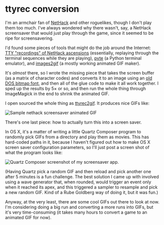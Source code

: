 # ttyrec conversion

I'm an armchair fan of [NetHack](http://www.nethack.org) and other roguelikes, though I don't play them too much.
I've always wondered why there wasn't, say, a NetHack screensaver that would just play through the game, since it seemed to be ripe for screensavering.

I'd found some pieces of tools that might do the job around the Internet: [TTY "recordings" of NetHack ascensions](http://nethack.wikia.com/wiki/Notable_ascensions) (essentially, replaying through the terminal sequences while they are playing), [pyte](https://github.com/selectel/pyte) (a Python terminal emulator), and [images2gif](https://pypi.python.org/pypi/images2gif) (a mostly working animated GIF maker).

It's *almost* there, so I wrote the missing piece that takes the screen buffer (as a matrix of character codes) and converts it to an image using an [old  DOS bitmap font](http://en.wikipedia.org/wiki/Code_page_437#mediaviewer/File:Codepage-437.png), and then all of the glue code to make it all work together.
I sped up the results by 5&times; or so, and then run the whole thing through ImageMagick in the end to shrink the animated GIF.

I open sourced the whole thing as [ttyrec2gif](https://github.com/swenson/ttyrec2gif). It produces nice GIFs like:

<img src="images/out00001.gif" alt="Sample nethack screensaver animated GIF" />

There's one last piece: how to actually turn this into a screen saver.

In OS X, it's a matter of writing a little Quartz Composer program to randomly pick GIFs from a directory and play them as movies. This has hard-coded paths in it, because I haven't figured out how to make OS X screen saver configuration parameters, so I'll just post a screen shot of what the program looks like:

<img src="images/nethack-screensaver_-_Editor_2014-10-19_11-38-46.png" alt="Quartz Composer screenshot of my screensaver app."/>

(Having Quartz pick a random GIF and then reload and pick another one after 5 minutes is a fun challenge. The best solution I came up with involved using a wave generator that, when rounded, would trigger an event only when it reached its apex, and this triggered a sampler to resample and pick a new random GIF. Kind of a Rube Goldberg way of doing it, but it was fun.)

Anyway, at the very least, there are some cool GIFs out there to look at now.
I'm considering doing a big run and converting a more runs into GIFs, but it's very time-consuming (it takes many hours to convert a game to an animated GIF for now).
